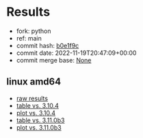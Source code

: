 # Results

- fork: python
- ref: main
- commit hash: [b0e1f9c](https://github.com/python/cpython/commit/b0e1f9c)
- commit date: 2022-11-19T20:47:09+00:00
- commit merge base: [None](https://github.com/python/cpython/commit/None)

## linux amd64

- [raw results](bm-20221119-linux-amd64-python-main-3.12.0a3+-b0e1f9c.json)
- [table vs. 3.10.4](bm-20221119-linux-amd64-python-main-3.12.0a3+-b0e1f9c-vs-3.10.4.md)
- [plot vs. 3.10.4](bm-20221119-linux-amd64-python-main-3.12.0a3+-b0e1f9c-vs-3.10.4.png)
- [table vs. 3.11.0b3](bm-20221119-linux-amd64-python-main-3.12.0a3+-b0e1f9c-vs-3.11.0b3.md)
- [plot vs. 3.11.0b3](bm-20221119-linux-amd64-python-main-3.12.0a3+-b0e1f9c-vs-3.11.0b3.png)

